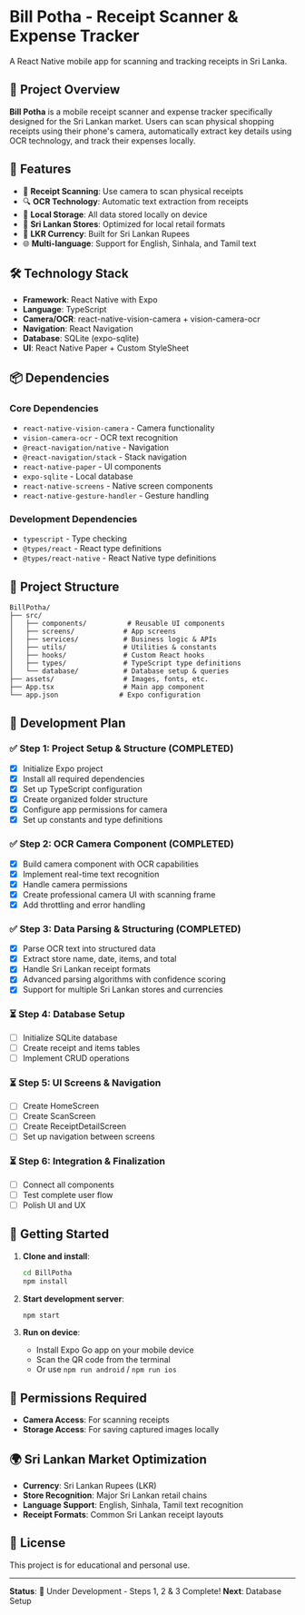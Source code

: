 # Bill Potha - Receipt Scanner & Expense Tracker

A React Native mobile app for scanning and tracking receipts in Sri Lanka.

## 🎯 Project Overview

**Bill Potha** is a mobile receipt scanner and expense tracker specifically designed for the Sri Lankan market. Users can scan physical shopping receipts using their phone's camera, automatically extract key details using OCR technology, and track their expenses locally.

## 🚀 Features

- 📱 **Receipt Scanning**: Use camera to scan physical receipts
- 🔍 **OCR Technology**: Automatic text extraction from receipts
- 💾 **Local Storage**: All data stored locally on device
- 🏪 **Sri Lankan Stores**: Optimized for local retail formats
- 💱 **LKR Currency**: Built for Sri Lankan Rupees
- 🌐 **Multi-language**: Support for English, Sinhala, and Tamil text

## 🛠 Technology Stack

- **Framework**: React Native with Expo
- **Language**: TypeScript
- **Camera/OCR**: react-native-vision-camera + vision-camera-ocr
- **Navigation**: React Navigation
- **Database**: SQLite (expo-sqlite)
- **UI**: React Native Paper + Custom StyleSheet

## 📦 Dependencies

### Core Dependencies
- `react-native-vision-camera` - Camera functionality
- `vision-camera-ocr` - OCR text recognition
- `@react-navigation/native` - Navigation
- `@react-navigation/stack` - Stack navigation
- `react-native-paper` - UI components
- `expo-sqlite` - Local database
- `react-native-screens` - Native screen components
- `react-native-gesture-handler` - Gesture handling

### Development Dependencies
- `typescript` - Type checking
- `@types/react` - React type definitions
- `@types/react-native` - React Native type definitions

## 📁 Project Structure

```
BillPotha/
├── src/
│   ├── components/          # Reusable UI components
│   ├── screens/            # App screens
│   ├── services/           # Business logic & APIs
│   ├── utils/              # Utilities & constants
│   ├── hooks/              # Custom React hooks
│   ├── types/              # TypeScript type definitions
│   └── database/           # Database setup & queries
├── assets/                 # Images, fonts, etc.
├── App.tsx                 # Main app component
└── app.json               # Expo configuration
```

## 🎯 Development Plan

### ✅ Step 1: Project Setup & Structure (COMPLETED)
- [x] Initialize Expo project
- [x] Install all required dependencies
- [x] Set up TypeScript configuration
- [x] Create organized folder structure
- [x] Configure app permissions for camera
- [x] Set up constants and type definitions

### ✅ Step 2: OCR Camera Component (COMPLETED)
- [x] Build camera component with OCR capabilities
- [x] Implement real-time text recognition
- [x] Handle camera permissions
- [x] Create professional camera UI with scanning frame
- [x] Add throttling and error handling

### ✅ Step 3: Data Parsing & Structuring (COMPLETED)
- [x] Parse OCR text into structured data
- [x] Extract store name, date, items, and total
- [x] Handle Sri Lankan receipt formats
- [x] Advanced parsing algorithms with confidence scoring
- [x] Support for multiple Sri Lankan stores and currencies

### ⏳ Step 4: Database Setup
- [ ] Initialize SQLite database
- [ ] Create receipt and items tables
- [ ] Implement CRUD operations

### ⏳ Step 5: UI Screens & Navigation
- [ ] Create HomeScreen
- [ ] Create ScanScreen
- [ ] Create ReceiptDetailScreen
- [ ] Set up navigation between screens

### ⏳ Step 6: Integration & Finalization
- [ ] Connect all components
- [ ] Test complete user flow
- [ ] Polish UI and UX

## 🚦 Getting Started

1. **Clone and install**:
   ```bash
   cd BillPotha
   npm install
   ```

2. **Start development server**:
   ```bash
   npm start
   ```

3. **Run on device**:
   - Install Expo Go app on your mobile device
   - Scan the QR code from the terminal
   - Or use `npm run android` / `npm run ios`

## 📱 Permissions Required

- **Camera Access**: For scanning receipts
- **Storage Access**: For saving captured images locally

## 🌍 Sri Lankan Market Optimization

- **Currency**: Sri Lankan Rupees (LKR)
- **Store Recognition**: Major Sri Lankan retail chains
- **Language Support**: English, Sinhala, Tamil text recognition
- **Receipt Formats**: Common Sri Lankan receipt layouts

## 📄 License

This project is for educational and personal use.

---

**Status**: 🚧 Under Development - Steps 1, 2 & 3 Complete!
**Next**: Database Setup
